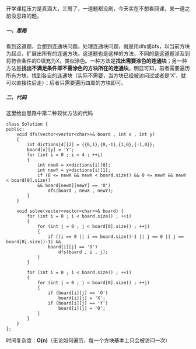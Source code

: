 开学课程压力是真滴大，三周了，一道题都没刷，今天实在不想看网课，来一道之前没思路的题。

##### 一、思路

看到这道题，会想到连通块问题。处理连通块问题，就是用dfs或bfs，以当前方块为起点，扩展出所有的连通方块。这道题也是这样的方法，不同的是这道题涉及到将符合条件的O填充为X，类似涂色。一种方法是**找出需要涂色的连通块**；另一种方法是**找出不满足条件即不需涂色的方块所在的连通块**。明显可知，前者需要遍历所有方块，找到各自的连通块（实际不需要，当方块已经被访问过或者是‘X’，就可以直接往后走）；后者只需要遍历四周的方块即可。

##### 二、代码

这里给出思路中第二种较优方法的代码

```
class Solution {
public:
    void dfs(vector<vector<char>>& board , int x , int y)
    {
        int dictions[4][2] = {{0,1},{0,-1},{1,0},{-1,0}};
        board[x][y] = 'Y';
        for (int i = 0 ; i < 4 ; ++i)
        {
            int newX = x+dictions[i][0];
            int newY = y+dictions[i][1];
            if (0 <= newX && newX < board.size() && 0 <= newY && newY < board[0].size() 
            && board[newX][newY] == 'O')
                dfs(board , newX , newY);
        }
    }

    void solve(vector<vector<char>>& board) {
        for (int i = 0 ; i < board.size() ; ++i)
        {
            for (int j = 0 ; j < board[0].size() ; ++j)
            {
                if ((i == 0 || i == board.size()-1 || j == 0 || j == board[0].size()-1) &&
                board[i][j] == 'O')
                    dfs(board , i , j);
            }
        }

        for (int i = 0 ; i < board.size() ; ++i)
        {
            for (int j = 0 ; j < board[0].size() ; ++j)
            {
                if (board[i][j] == 'O')
                    board[i][j] = 'X';
                if (board[i][j] == 'Y')
                    board[i][j] = 'O';
            }
        }
    }
};
```

时间复杂度：**O(n)**（无论如何遍历，每一个方块基本上只会被访问一次）